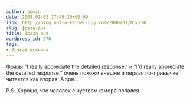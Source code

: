 ```yaml
---
author: admin
date: 2008-01-03 17:49:20+00:00
link: http://blog.not-a-kernel-guy.com/2008/01/03/276
slug: фраза-дня
title: Фраза дня
wordpress_id: 276
tags:
- Всякая всячина
---
```


Фразы "I really appreciate the detailed response." и "I'd really appreciate the detailed response." очень похожи внешне и первая по-привычке читается как вторая. А зря... 

P.S. Хорошо, что человек с чуством юмора попался.
